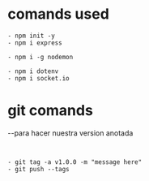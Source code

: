 # comands used


```
- npm init -y
- npm i express

- npm i -g nodemon

- npm i dotenv
- npm i socket.io

```

# git comands
--para hacer nuestra version anotada
```


- git tag -a v1.0.0 -m "message here"
- git push --tags
```